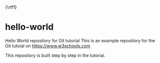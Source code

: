 {\rtf1}

# hello-world
Hello World repository for Git tutorial
This is an example repository for the Git tutoial on https://www.w3schools.com

This repository is built step by step in the tutorial.